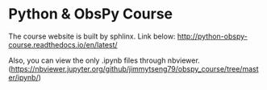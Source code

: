 # Python & ObsPy Course

The course website is built by sphlinx. Link below:
http://python-obspy-course.readthedocs.io/en/latest/

Also, you can view the only .ipynb files through nbviewer.
(https://nbviewer.jupyter.org/github/jimmytseng79/obspy_course/tree/master/ipynb/)
